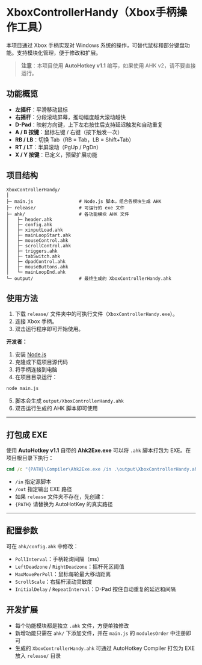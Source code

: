 # XboxControllerHandy（Xbox手柄操作工具）

本项目通过 Xbox 手柄实现对 Windows 系统的操作，可替代鼠标和部分键盘功能。支持模块化管理，便于修改和扩展。

> **注意**：本项目使用 **AutoHotkey v1.1** 编写，如果使用 AHK v2，请不要直接运行。

## 功能概览

* **左摇杆**：平滑移动鼠标
* **右摇杆**：分段滚动屏幕，推动幅度越大滚动越快
* **D-Pad**：映射方向键，上下左右按住后支持延迟触发和自动重复
* **A / B 按键**：鼠标左键 / 右键（按下触发一次）
* **RB / LB**：切换 Tab（RB = Tab，LB = Shift+Tab）
* **RT / LT**：半屏滚动（PgUp / PgDn）
* **X / Y 按键**：已定义，预留扩展功能

## 项目结构

```
XboxControllerHandy/
│
├─ main.js                 # Node.js 脚本，组合各模块生成 AHK
├─ release/                # 可运行的 exe 文件
├─ ahk/                    # 各功能模块 AHK 文件
│   ├─ header.ahk
│   ├─ config.ahk
│   ├─ xinputLoad.ahk
│   ├─ mainLoopStart.ahk
│   ├─ mouseControl.ahk
│   ├─ scrollControl.ahk
│   ├─ triggers.ahk
│   ├─ tabSwitch.ahk
│   ├─ dpadControl.ahk
│   ├─ mouseButtons.ahk
│   └─ mainLoopEnd.ahk
└─ output/                 # 最终生成的 XboxControllerHandy.ahk
```

## 使用方法

1. 下载 `release/` 文件夹中的可执行文件（`XboxControllerHandy.exe`）。
2. 连接 Xbox 手柄。
3. 双击运行程序即可开始使用。

**开发者：**

1. 安装 [Node.js](https://nodejs.org/)
2. 克隆或下载项目源代码
3. 将手柄连接到电脑
4. 在项目目录运行：

```bash
node main.js
```

5. 脚本会生成 `output/XboxControllerHandy.ahk`
6. 双击运行生成的 AHK 脚本即可使用

---

## 打包成 EXE

使用 **AutoHotkey v1.1** 自带的 **Ahk2Exe.exe** 可以将 `.ahk` 脚本打包为 EXE。在项目根目录下执行：

```cmd
cmd /c "{PATH}\Compiler\Ahk2Exe.exe /in .\output\XboxControllerHandy.ahk /out .\release\XboxControllerHandy.exe"
```

* `/in` 指定源脚本
* `/out` 指定输出 EXE 路径
* 如果 `release` 文件夹不存在，先创建：
* `{PATH}` 请替换为 AutoHotKey 的真实路径
---

## 配置参数

可在 `ahk/config.ahk` 中修改：

* `PollInterval`：手柄轮询间隔（ms）
* `LeftDeadzone` / `RightDeadzone`：摇杆死区阈值
* `MaxMovePerPoll`：鼠标每轮最大移动距离
* `ScrollScale`：右摇杆滚动灵敏度
* `InitialDelay` / `RepeatInterval`：D-Pad 按住自动重复的延迟和间隔

## 开发扩展

* 每个功能模块都是独立 `.ahk` 文件，方便单独修改
* 新增功能只需在 `ahk/` 下添加文件，并在 `main.js` 的 `modulesOrder` 中注册即可
* 生成的 `XboxControllerHandy.ahk` 可通过 AutoHotkey Compiler 打包为 EXE 放入 `release/` 目录
